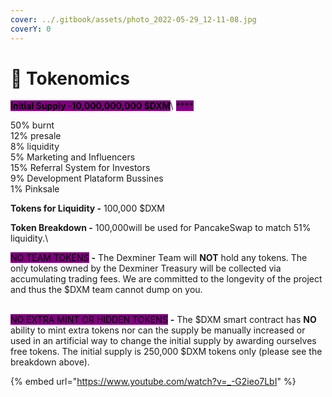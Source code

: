 ```yaml
---
cover: ../.gitbook/assets/photo_2022-05-29_12-11-08.jpg
coverY: 0
---
```


# 🚀 Tokenomics

<mark style="background-color:purple;">**Initial Supply -10,000,000,000 $DXM**</mark>\ <mark style="background-color:purple;">****</mark>

50% burnt \
12% presale \
8% liquidity \
5% Marketing and Influencers \
15% Referral System for Investors \
9% Development Plataform Bussines \
1% Pinksale

**Tokens for Liquidity -** 100,000 $DXM

**Token Breakdown -** 100,000will be used for PancakeSwap to match 51% liquidity.\


<mark style="background-color:purple;">NO TEAM TOKENS</mark> **-** The Dexminer Team will **NOT** hold any tokens. The only tokens owned by the Dexminer Treasury will be collected via accumulating trading fees. We are committed to the longevity of the project and thus the $DXM team cannot dump on you.

\
<mark style="background-color:purple;">NO EXTRA MINT OR HIDDEN TOKENS</mark> **-** The $DXM smart contract has **NO** ability to mint extra tokens nor can the supply be manually increased or used in an artificial way to change the initial supply by awarding ourselves free tokens. The initial supply is 250,000 $DXM  tokens only (please see the breakdown above).

{% embed url="https://www.youtube.com/watch?v=_-G2ieo7LbI" %}
